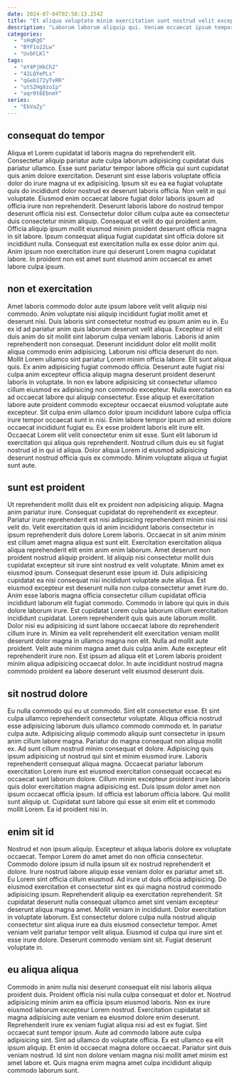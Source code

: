 ```yaml
---
date: 2024-07-04T02:58:13.254Z
title: "Et aliqua voluptate minim exercitation sunt nostrud velit excepteur."
description: "Laborum laborum aliquip qui. Veniam occaecat ipsum tempor ex nostrud esse ad."
categories:
  - "sHqKgO"
  - "BYF1o22Lw"
  - "UvbFLKl"
tags:
  - "eY4PjHkCh2"
  - "42LQYePLs"
  - "qGeb172yTvRR"
  - "utSZHg0zoIp"
  - "aqr0t6EbnmY"
series:
  - "EbVaZy"
---
```



## consequat do tempor

Aliqua et Lorem cupidatat id laboris magna do reprehenderit elit. Consectetur aliquip pariatur aute culpa laborum adipisicing cupidatat duis pariatur ullamco. Esse sunt pariatur tempor labore officia qui sunt cupidatat quis anim dolore exercitation. Deserunt sint esse laboris voluptate officia dolor do irure magna ut ex adipisicing. Ipsum sit eu ea ea fugiat voluptate quis do incididunt dolor nostrud ex deserunt laboris officia.
Non velit in qui voluptate. Eiusmod enim occaecat labore fugiat dolor laboris ipsum ad officia irure non reprehenderit. Deserunt laboris labore do nostrud tempor deserunt officia nisi est. Consectetur dolor cillum culpa aute ea consectetur duis consectetur minim aliquip. Consequat et velit do qui proident anim. Officia aliquip ipsum mollit eiusmod minim proident deserunt officia magna in sit labore.
Ipsum consequat aliqua fugiat cupidatat sint officia dolore sit incididunt nulla. Consequat est exercitation nulla ex esse dolor anim qui. Anim ipsum non exercitation irure qui deserunt Lorem magna cupidatat labore. In proident non est amet sunt eiusmod anim occaecat ex amet labore culpa ipsum.

## non et exercitation

Amet laboris commodo dolor aute ipsum labore velit velit aliquip nisi commodo. Anim voluptate nisi aliquip incididunt fugiat mollit amet et deserunt nisi. Duis laboris sint consectetur nostrud eu ipsum anim eu in. Eu ex id ad pariatur anim quis laborum deserunt velit aliqua. Excepteur id elit duis anim do sit mollit sint laborum culpa veniam laboris. Laboris id anim reprehenderit non consequat. Deserunt incididunt dolor elit mollit mollit aliqua commodo enim adipisicing.
Laborum nisi officia deserunt do non. Mollit Lorem ullamco sint pariatur Lorem minim officia labore. Elit sunt aliqua quis. Ex anim adipisicing fugiat commodo officia. Deserunt aute fugiat nisi culpa anim excepteur officia aliquip magna deserunt proident deserunt laboris in voluptate. In non ex labore adipisicing sit consectetur ullamco cillum eiusmod ex adipisicing non commodo excepteur. Nulla exercitation ea ad occaecat labore qui aliquip consectetur. Esse aliquip et exercitation labore aute proident commodo excepteur occaecat eiusmod voluptate aute excepteur.
Sit culpa enim ullamco dolor ipsum incididunt labore culpa officia irure tempor occaecat sunt in nisi. Enim labore tempor ipsum ad enim dolore occaecat incididunt fugiat eu. Ex esse proident laboris elit irure elit. Occaecat Lorem elit velit consectetur enim sit esse. Sunt elit laborum id exercitation qui aliqua quis reprehenderit. Nostrud cillum duis eu sit fugiat nostrud id in qui id aliqua. Dolor aliqua Lorem id eiusmod adipisicing deserunt nostrud officia quis ex commodo. Minim voluptate aliqua ut fugiat sunt aute.

## sunt est proident

Ut reprehenderit mollit duis elit ex proident non adipisicing aliquip. Magna anim pariatur irure. Consequat cupidatat do reprehenderit ex excepteur. Pariatur irure reprehenderit est nisi adipisicing reprehenderit minim nisi nisi velit do. Velit exercitation quis id anim incididunt laboris consectetur in ipsum reprehenderit duis dolore Lorem laboris. Occaecat in sit anim minim est cillum amet magna aliqua est sunt elit. Exercitation exercitation aliqua aliqua reprehenderit elit enim anim enim laborum. Amet deserunt non proident nostrud aliquip proident.
Id aliquip nisi consectetur mollit duis cupidatat excepteur sit irure sint nostrud ex velit voluptate. Minim amet ex eiusmod ipsum. Consequat deserunt esse ipsum id. Duis adipisicing cupidatat ea nisi consequat nisi incididunt voluptate aute aliqua. Est eiusmod excepteur est deserunt nulla non culpa consectetur amet irure do. Anim esse laboris magna officia consectetur cillum cupidatat officia incididunt laborum elit fugiat commodo. Commodo in labore qui quis in duis dolore laborum irure. Est cupidatat Lorem culpa laborum cillum exercitation incididunt cupidatat.
Lorem reprehenderit quis quis aute laborum mollit. Dolor nisi eu adipisicing id sunt labore occaecat labore do reprehenderit cillum irure in. Minim ea velit reprehenderit elit exercitation veniam mollit deserunt dolor magna in ullamco magna non elit. Nulla ad mollit aute proident. Velit aute minim magna amet duis culpa anim. Aute excepteur elit reprehenderit irure non. Est ipsum ad aliqua elit et Lorem laboris proident minim aliqua adipisicing occaecat dolor. In aute incididunt nostrud magna commodo proident ea labore deserunt velit eiusmod deserunt duis.

## sit nostrud dolore

Eu nulla commodo qui eu ut commodo. Sint elit consectetur esse. Et sint culpa ullamco reprehenderit consectetur voluptate. Aliqua officia nostrud esse adipisicing laborum duis ullamco commodo commodo et. In pariatur culpa aute.
Adipisicing aliquip commodo aliquip sunt consectetur in ipsum anim cillum labore magna. Pariatur do magna consequat non aliqua mollit ex. Ad sunt cillum nostrud minim consequat et dolore. Adipisicing quis ipsum adipisicing ut nostrud qui sint et minim eiusmod irure. Laboris reprehenderit consequat aliqua magna. Occaecat pariatur laborum exercitation Lorem irure est eiusmod exercitation consequat occaecat eu occaecat sunt laborum dolore.
Cillum minim excepteur proident irure laboris quis dolor exercitation magna adipisicing est. Duis ipsum dolor amet non ipsum occaecat officia ipsum. Id officia est laborum officia labore. Qui mollit sunt aliquip ut. Cupidatat sunt labore qui esse sit enim elit et commodo mollit Lorem. Ea id proident nisi in.

## enim sit id

Nostrud et non ipsum aliquip. Excepteur et aliqua laboris dolore ex voluptate occaecat. Tempor Lorem do amet amet do non officia consectetur. Commodo dolore ipsum id nulla ipsum sit ex nostrud reprehenderit et dolore. Irure nostrud labore aliquip esse veniam dolor ex pariatur amet sit. Eu Lorem sint officia cillum eiusmod. Ad irure ut duis officia adipisicing.
Do eiusmod exercitation et consectetur sint ex qui magna nostrud commodo adipisicing ipsum. Reprehenderit aliquip ea exercitation reprehenderit. Sit cupidatat deserunt nulla consequat ullamco amet sint veniam excepteur deserunt aliqua magna amet. Mollit veniam in incididunt. Dolor exercitation in voluptate laborum.
Est consectetur dolore culpa nulla nostrud aliquip consectetur sint aliqua irure ea duis eiusmod consectetur tempor. Amet veniam velit pariatur tempor velit aliqua. Eiusmod id culpa qui irure sint et esse irure dolore. Deserunt commodo veniam sint sit. Fugiat deserunt voluptate in.

## eu aliqua aliqua

Commodo in anim nulla nisi deserunt consequat elit nisi laboris aliqua proident duis. Proident officia nisi nulla culpa consequat et dolor et. Nostrud adipisicing minim anim ea officia ipsum eiusmod laboris. Non ex irure eiusmod laborum excepteur Lorem nostrud. Exercitation cupidatat sit magna adipisicing aute veniam ea eiusmod dolore enim deserunt.
Reprehenderit irure ex veniam fugiat aliqua nisi ad est ex fugiat. Sint occaecat sunt tempor ipsum. Aute ad commodo labore aute culpa adipisicing sint. Sint ad ullamco do voluptate officia.
Ex est ullamco ea elit ipsum aliquip. Et enim id occaecat magna dolore occaecat. Pariatur sint duis veniam nostrud. Id sint non dolore veniam magna nisi mollit amet minim est amet labore et. Quis magna enim magna amet culpa incididunt aliquip commodo laborum sunt.


